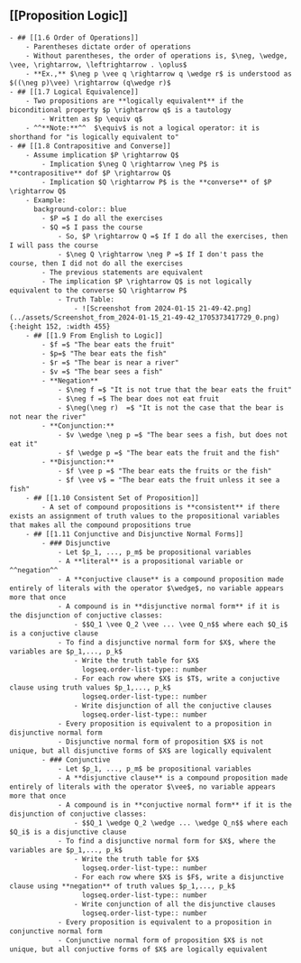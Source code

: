 ## [[Proposition Logic]]
	- ## [[1.6 Order of Operations]]
		- Parentheses dictate order of operations
		- Without parentheses, the order of operations is, $\neg, \wedge, \vee, \rightarrow, \leftrightarrow . \oplus$
		- **Ex.,** $\neg p \vee q \rightarrow q \wedge r$ is understood as $((\neg p)\vee) \rightarrow (q\wedge r)$
	- ## [[1.7 Logical Equivalence]]
		- Two propositions are **logically equivalent** if the biconditional property $p \rightarrow q$ is a tautology
			- Written as $p \equiv q$
		- ^^**Note:**^^  $\equiv$ is not a logical operator: it is shorthand for "is logically equivalent to"
	- ## [[1.8 Contrapositive and Converse]]
		- Assume implication $P \rightarrow Q$
			- Implication $\neg Q \rightarrow \neg P$ is **contrapositive** dof $P \rightarrow Q$
			- Implication $Q \rightarrow P$ is the **converse** of $P \rightarrow Q$
		- Example:
		  background-color:: blue
			- $P =$ I do all the exercises
			- $Q =$ I pass the course
				- So, $P \rightarrow Q =$ If I do all the exercises, then I will pass the course
				- $\neg Q \rightarrow \neg P =$ If I don't pass the course, then I did not do all the exercises
			- The previous statements are equivalent
			- The implication $P \rightarrow Q$ is not logically equivalent to the converse $Q \rightarrow P$
				- Truth Table:
					- ![Screenshot from 2024-01-15 21-49-42.png](../assets/Screenshot_from_2024-01-15_21-49-42_1705373417729_0.png){:height 152, :width 455}
		- ## [[1.9 From English to Logic]]
			- $f =$ "The bear eats the fruit"
			- $p=$ "The bear eats the fish"
			- $r =$ "The bear is near a river"
			- $v =$ "The bear sees a fish"
			- **Negation**
				- $\neg f =$ "It is not true that the bear eats the fruit"
				- $\neg f =$ The bear does not eat fruit
				- $\neg(\neg r)  =$ "It is not the case that the bear is not near the river"
			- **Conjunction:**
				- $v \wedge \neg p =$ "The bear sees a fish, but does not eat it"
				- $f \wedge p =$ "The bear eats the fruit and the fish"
			- **Disjunction:**
				- $f \vee p =$ "The bear eats the fruits or the fish"
				- $f \vee v$ = "The bear eats the fruit unless it see a fish"
		- ## [[1.10 Consistent Set of Proposition]]
			- A set of compound propositions is **consistent** if there exists an assignment of truth values to the propositional variables that makes all the compound propositions true
		- ## [[1.11 Conjunctive and Disjunctive Normal Forms]]
			- ### Disjunctive
				- Let $p_1, ..., p_m$ be propositional variables
				- A **literal** is a propositional variable or ^^negation^^
				- A **conjuctive clause** is a compound proposition made entirely of literals with the operator $\wedge$, no variable appears more that once
				- A compound is in **disjunctive normal form** if it is the disjunction of conjuctive classes:
					- $$Q_1 \vee Q_2 \vee ... \vee Q_n$$ where each $Q_i$ is a conjuctive clause
				- To find a disjunctive normal form for $X$, where the variables are $p_1,..., p_k$
					- Write the truth table for $X$
					  logseq.order-list-type:: number
					- For each row where $X$ is $T$, write a conjuctive clause using truth values $p_1,..., p_k$
					  logseq.order-list-type:: number
					- Write disjunction of all the conjuctive clauses
					  logseq.order-list-type:: number
				- Every proposition is equivalent to a proposition in disjunctive normal form
				- Disjunctive normal form of proposition $X$ is not unique, but all disjunctive forms of $X$ are logically equivalent
			- ### Conjunctive
				- Let $p_1, ..., p_m$ be propositional variables
				- A **disjunctive clause** is a compound proposition made entirely of literals with the operator $\vee$, no variable appears more that once
				- A compound is in **conjuctive normal form** if it is the disjunction of conjuctive classes:
					- $$Q_1 \wedge Q_2 \wedge ... \wedge Q_n$$ where each $Q_i$ is a disjunctive clause
				- To find a disjunctive normal form for $X$, where the variables are $p_1,..., p_k$
					- Write the truth table for $X$
					  logseq.order-list-type:: number
					- For each row where $X$ is $F$, write a disjunctive clause using **negation** of truth values $p_1,..., p_k$
					  logseq.order-list-type:: number
					- Write conjunction of all the disjunctive clauses
					  logseq.order-list-type:: number
				- Every proposition is equivalent to a proposition in conjunctive normal form
				- Conjunctive normal form of proposition $X$ is not unique, but all conjuctive forms of $X$ are logically equivalent